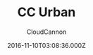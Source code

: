 ---
title: CC Urban
github: https://github.com/CloudCannon/urban-jekyll-template
demo: https://teal-worm.cloudvent.net/
author: CloudCannon
ssg:
  - Jekyll
cms:
  - No Cms
date: 2016-11-10T03:08:36.000Z
description: ':cloud: Agency template for Jekyll'
stale: true
---
